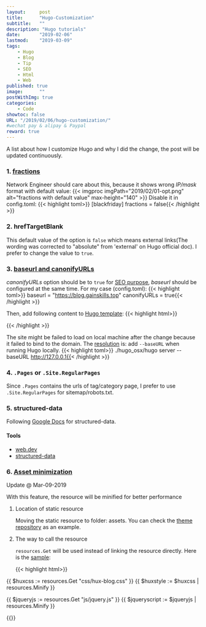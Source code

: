 ```yaml
---
layout:     post
title:      "Hugo-Customization"
subtitle:   ""
description: "Hugo tutorials"
date:       "2019-02-06"
lastmod:    "2019-03-09"
tags:
    - Hugo
    - Blog
    - Tip
    - SEO
    - Html
    - Web
published: true
image:      ""
postWithImg: true
categories:
    - Code
showtoc: false
URL: "/2019/02/06/hugo-customization/"
#wechat pay & alipay & Paypal
reward: true
---
```

A list about how I customize Hugo and why I did the change, the post will be updated continuously.

### 1. [fractions](https://gohugo.io/getting-started/configuration/)

Network Engineer should care about this, because it shows wrong _IP/mask_ format with default value:
{{< imgproc imgPath="2019/02/01-opt.png" alt="fractions with default value" max-height="140" >}}
Disable it in config.toml:
{{< highlight toml>}}
[blackfriday]
    fractions = false{{< /highlight >}}

### 2. hrefTargetBlank

This default value of the option is <code>false</code> which means external links(The wording was corrected to "absolute" from 'external' on Hugo official doc).
I prefer to change the value to <code>true</code>.

### 3. [baseurl and canonifyURLs](https://gohugo.io/content-management/urls/)

_canonifyURLs_ option should be to <code>true</code> for [SEO purpose](https://web.dev/discoverable/tell-search-engine-canonical-url), _baseurl_ should be configured at the same time. For my case (config.toml):
{{< highlight toml>}}
baseurl = "https://blog.gainskills.top"
canonifyURLs = true{{< /highlight >}}

Then, add following content to [Hugo template](https://discourse.gohugo.io/t/how-to-replace-the-href-value-of-the-link-rel-canonical/484):
{{< highlight html>}}
<link rel="canonical" href="{{ .Permalink }}">{{< /highlight >}}

The site might be failed to load on local machine after the change because it failed to bind to the domain. The [resolution](https://github.com/indigotree/atlas/issues/38) is: add <code>--baseURL</code> when running Hugo locally.
{{< highlight toml>}}
./hugo_osx/hugo server --baseURL http://127.0.0.1{{< /highlight >}}

### 4. <code>.Pages</code> or <code>.Site.RegularPages</code>

Since <code>.Pages</code> contains the urls of tag/category page, I prefer to use <code>.Site.RegularPages</code> for sitemap/robots.txt.

### 5. structured-data

Following [Google Docs](https://developers.google.com/search/docs/data-types/article) for structured-data.

#### Tools

- [web.dev](https://web.dev/measure)
- [structured-data](https://search.google.com/structured-data/testing-tool#)

### 6. [Asset minimization](https://gohugo.io/hugo-pipes/minification/)

Update @ Mar-09-2019

With this feature, the resource will be minified for better performance

1. Location of static resource

    Moving the static resource to folder: assets. You can check the [theme repository](https://github.com/gainskills/hugo-theme-cleanwhite/tree/36842390d0f9212650868779208b0fa211be927f) as an example.

2. The way to call the resource

    <code>resources.Get</code> will be used instead of linking the resource directly. Here is the [sample](https://github.com/gainskills/hugo-theme-cleanwhite/blob/36842390d0f9212650868779208b0fa211be927f/layouts/partials/head.html):

    {{< highlight html>}}
<!-- Custom CSS -->
{{ $huxcss := resources.Get "css/hux-blog.css" }}
{{ $huxstyle := $huxcss | resources.Minify }}
<!-- JavaScript -->
{{ $jqueryjs := resources.Get "js/jquery.js" }}
{{ $jqueryscript := $jqueryjs | resources.Minify }}
<script src="{{ $jqueryscript.Permalink }}"></script>{{</ highlight >}}
